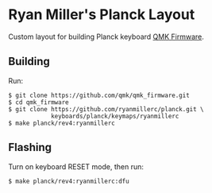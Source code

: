 # Ryan Miller's Planck Layout

Custom layout for building Planck keyboard [QMK Firmware](https://github.com/qmk/qmk_firmware). 

## Building

Run:

```
$ git clone https://github.com/qmk/qmk_firmware.git
$ cd qmk_firmware
$ git clone https://github.com/ryanmillerc/planck.git \
            keyboards/planck/keymaps/ryanmillerc
$ make planck/rev4:ryanmillerc
```

## Flashing

Turn on keyboard RESET mode, then run:

```
$ make planck/rev4:ryanmillerc:dfu
```
